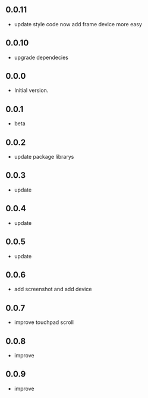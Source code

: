 ## 0.0.11
- update style code now add frame device more easy
  
## 0.0.10
- upgrade dependecies
  
## 0.0.0

- Initial version.

## 0.0.1

- beta

## 0.0.2

- update package librarys

## 0.0.3

- update

## 0.0.4

- update
  
## 0.0.5

- update
  
## 0.0.6

- add screenshot and add device 
  
## 0.0.7

- improve touchpad scroll
  
## 0.0.8

- improve

## 0.0.9
- improve